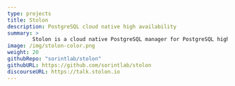 ```yaml
---
type: projects
title: Stolon
description: PostgreSQL cloud native high availability
summary: >
        Stolon is a cloud native PostgreSQL manager for PostgreSQL high availability. It's cloud native because it'll let you keep an high available PostgreSQL inside your containers (kubernetes integration) but also on every other kind of infrastructure (cloud IaaS, old style infrastructures etc...)
image: /img/stolon-color.png
weight: 20
githubRepo: "sorintlab/stolon"
githubURL: https://github.com/sorintlab/stolon
discourseURL: https://talk.stolon.io
---
```

